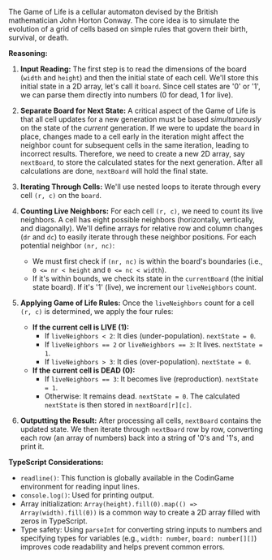 The Game of Life is a cellular automaton devised by the British mathematician John Horton Conway. The core idea is to simulate the evolution of a grid of cells based on simple rules that govern their birth, survival, or death.

**Reasoning:**

1.  **Input Reading:** The first step is to read the dimensions of the board (`width` and `height`) and then the initial state of each cell. We'll store this initial state in a 2D array, let's call it `board`. Since cell states are '0' or '1', we can parse them directly into numbers (0 for dead, 1 for live).

2.  **Separate Board for Next State:** A critical aspect of the Game of Life is that all cell updates for a new generation must be based *simultaneously* on the state of the *current* generation. If we were to update the `board` in place, changes made to a cell early in the iteration might affect the neighbor count for subsequent cells in the same iteration, leading to incorrect results. Therefore, we need to create a new 2D array, say `nextBoard`, to store the calculated states for the next generation. After all calculations are done, `nextBoard` will hold the final state.

3.  **Iterating Through Cells:** We'll use nested loops to iterate through every cell `(r, c)` on the `board`.

4.  **Counting Live Neighbors:** For each cell `(r, c)`, we need to count its live neighbors. A cell has eight possible neighbors (horizontally, vertically, and diagonally). We'll define arrays for relative row and column changes (`dr` and `dc`) to easily iterate through these neighbor positions. For each potential neighbor `(nr, nc)`:
    *   We must first check if `(nr, nc)` is within the board's boundaries (i.e., `0 <= nr < height` and `0 <= nc < width`).
    *   If it's within bounds, we check its state in the `currentBoard` (the initial state board). If it's '1' (live), we increment our `liveNeighbors` count.

5.  **Applying Game of Life Rules:** Once the `liveNeighbors` count for a cell `(r, c)` is determined, we apply the four rules:
    *   **If the current cell is LIVE (1):**
        *   If `liveNeighbors < 2`: It dies (under-population). `nextState = 0`.
        *   If `liveNeighbors == 2` or `liveNeighbors == 3`: It lives. `nextState = 1`.
        *   If `liveNeighbors > 3`: It dies (over-population). `nextState = 0`.
    *   **If the current cell is DEAD (0):**
        *   If `liveNeighbors == 3`: It becomes live (reproduction). `nextState = 1`.
        *   Otherwise: It remains dead. `nextState = 0`.
    The calculated `nextState` is then stored in `nextBoard[r][c]`.

6.  **Outputting the Result:** After processing all cells, `nextBoard` contains the updated state. We then iterate through `nextBoard` row by row, converting each row (an array of numbers) back into a string of '0's and '1's, and print it.

**TypeScript Considerations:**

*   `readline()`: This function is globally available in the CodinGame environment for reading input lines.
*   `console.log()`: Used for printing output.
*   Array initialization: `Array(height).fill(0).map(() => Array(width).fill(0))` is a common way to create a 2D array filled with zeros in TypeScript.
*   Type safety: Using `parseInt` for converting string inputs to numbers and specifying types for variables (e.g., `width: number`, `board: number[][]`) improves code readability and helps prevent common errors.